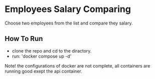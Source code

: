# Employees Salary Comparing

Choose two employees from the list and compare they salary.


## How To Run

- clone the repo and cd to the diractory.
- run: 'docker compose up -d'


Note! the configurations of docker are not complete, all containers are running good exept the api container.
